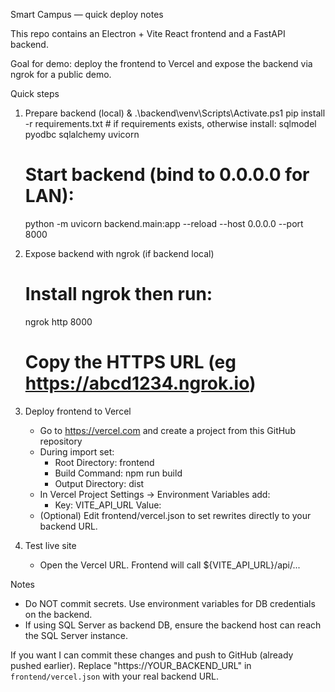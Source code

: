 Smart Campus — quick deploy notes

This repo contains an Electron + Vite React frontend and a FastAPI backend.

Goal for demo: deploy the frontend to Vercel and expose the backend via ngrok for a public demo.

Quick steps

1) Prepare backend (local)
   & .\backend\venv\Scripts\Activate.ps1
   pip install -r requirements.txt  # if requirements exists, otherwise install: sqlmodel pyodbc sqlalchemy uvicorn
   # Start backend (bind to 0.0.0.0 for LAN):
   python -m uvicorn backend.main:app --reload --host 0.0.0.0 --port 8000

2) Expose backend with ngrok (if backend local)
   # Install ngrok then run:
   ngrok http 8000
   # Copy the HTTPS URL (eg https://abcd1234.ngrok.io)

3) Deploy frontend to Vercel
   - Go to https://vercel.com and create a project from this GitHub repository
   - During import set:
     - Root Directory: frontend
     - Build Command: npm run build
     - Output Directory: dist
   - In Vercel Project Settings -> Environment Variables add:
     - Key: VITE_API_URL  Value: <your backend public URL e.g. ngrok URL>
   - (Optional) Edit frontend/vercel.json to set rewrites directly to your backend URL.

4) Test live site
   - Open the Vercel URL. Frontend will call ${VITE_API_URL}/api/...

Notes

- Do NOT commit secrets. Use environment variables for DB credentials on the backend.
- If using SQL Server as backend DB, ensure the backend host can reach the SQL Server instance.

If you want I can commit these changes and push to GitHub (already pushed earlier). Replace "https://YOUR_BACKEND_URL" in `frontend/vercel.json` with your real backend URL.
